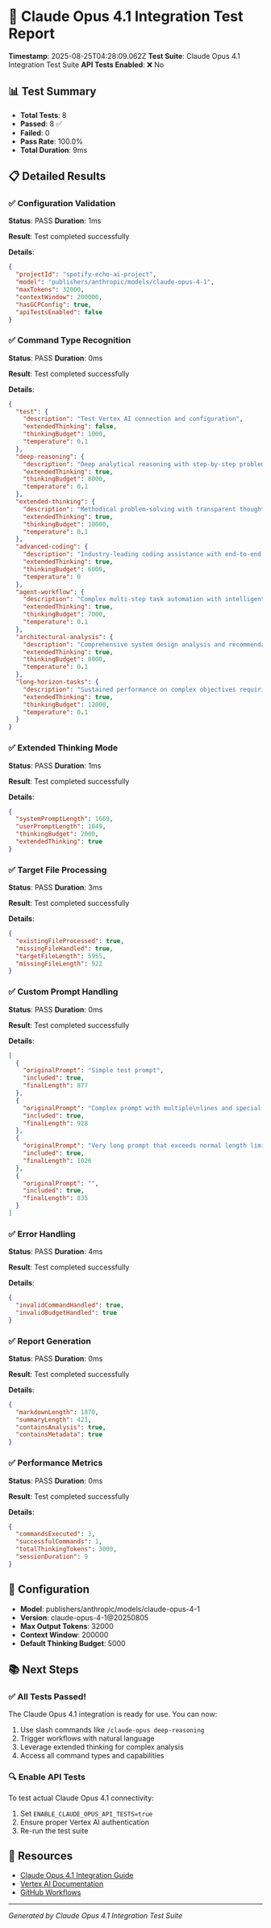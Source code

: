 # 🧠 Claude Opus 4.1 Integration Test Report

**Timestamp**: 2025-08-25T04:28:09.062Z
**Test Suite**: Claude Opus 4.1 Integration Test Suite
**API Tests Enabled**: ❌ No

## 📊 Test Summary

- **Total Tests**: 8
- **Passed**: 8 ✅
- **Failed**: 0 
- **Pass Rate**: 100.0%
- **Total Duration**: 9ms

## 📋 Detailed Results


### ✅ Configuration Validation

**Status**: PASS
**Duration**: 1ms

**Result**: Test completed successfully

**Details**:
```json
{
  "projectId": "spotify-echo-ai-project",
  "model": "publishers/anthropic/models/claude-opus-4-1",
  "maxTokens": 32000,
  "contextWindow": 200000,
  "hasGCPConfig": true,
  "apiTestsEnabled": false
}
```


### ✅ Command Type Recognition

**Status**: PASS
**Duration**: 0ms

**Result**: Test completed successfully

**Details**:
```json
{
  "test": {
    "description": "Test Vertex AI connection and configuration",
    "extendedThinking": false,
    "thinkingBudget": 1000,
    "temperature": 0.1
  },
  "deep-reasoning": {
    "description": "Deep analytical reasoning with step-by-step problem decomposition",
    "extendedThinking": true,
    "thinkingBudget": 8000,
    "temperature": 0.1
  },
  "extended-thinking": {
    "description": "Methodical problem-solving with transparent thought processes",
    "extendedThinking": true,
    "thinkingBudget": 10000,
    "temperature": 0.1
  },
  "advanced-coding": {
    "description": "Industry-leading coding assistance with end-to-end development",
    "extendedThinking": true,
    "thinkingBudget": 6000,
    "temperature": 0
  },
  "agent-workflow": {
    "description": "Complex multi-step task automation with intelligent orchestration",
    "extendedThinking": true,
    "thinkingBudget": 7000,
    "temperature": 0.1
  },
  "architectural-analysis": {
    "description": "Comprehensive system design analysis and recommendations",
    "extendedThinking": true,
    "thinkingBudget": 8000,
    "temperature": 0.1
  },
  "long-horizon-tasks": {
    "description": "Sustained performance on complex objectives requiring thousands of steps",
    "extendedThinking": true,
    "thinkingBudget": 12000,
    "temperature": 0.1
  }
}
```


### ✅ Extended Thinking Mode

**Status**: PASS
**Duration**: 1ms

**Result**: Test completed successfully

**Details**:
```json
{
  "systemPromptLength": 1669,
  "userPromptLength": 1049,
  "thinkingBudget": 2000,
  "extendedThinking": true
}
```


### ✅ Target File Processing

**Status**: PASS
**Duration**: 3ms

**Result**: Test completed successfully

**Details**:
```json
{
  "existingFileProcessed": true,
  "missingFileHandled": true,
  "targetFileLength": 5955,
  "missingFileLength": 922
}
```


### ✅ Custom Prompt Handling

**Status**: PASS
**Duration**: 0ms

**Result**: Test completed successfully

**Details**:
```json
[
  {
    "originalPrompt": "Simple test prompt",
    "included": true,
    "finalLength": 877
  },
  {
    "originalPrompt": "Complex prompt with multiple\nlines and special cha",
    "included": true,
    "finalLength": 928
  },
  {
    "originalPrompt": "Very long prompt that exceeds normal length limits",
    "included": true,
    "finalLength": 1026
  },
  {
    "originalPrompt": "",
    "included": true,
    "finalLength": 835
  }
]
```


### ✅ Error Handling

**Status**: PASS
**Duration**: 4ms

**Result**: Test completed successfully

**Details**:
```json
{
  "invalidCommandHandled": true,
  "invalidBudgetHandled": true
}
```


### ✅ Report Generation

**Status**: PASS
**Duration**: 0ms

**Result**: Test completed successfully

**Details**:
```json
{
  "markdownLength": 1870,
  "summaryLength": 421,
  "containsAnalysis": true,
  "containsMetadata": true
}
```


### ✅ Performance Metrics

**Status**: PASS
**Duration**: 0ms

**Result**: Test completed successfully

**Details**:
```json
{
  "commandsExecuted": 3,
  "successfulCommands": 1,
  "totalThinkingTokens": 3000,
  "sessionDuration": 9
}
```


## 🔧 Configuration

- **Model**: publishers/anthropic/models/claude-opus-4-1
- **Version**: claude-opus-4-1@20250805
- **Max Output Tokens**: 32000
- **Context Window**: 200000
- **Default Thinking Budget**: 5000

## 📚 Next Steps


### ✅ All Tests Passed!

The Claude Opus 4.1 integration is ready for use. You can now:

1. Use slash commands like `/claude-opus deep-reasoning`
2. Trigger workflows with natural language
3. Leverage extended thinking for complex analysis
4. Access all command types and capabilities




### 🔍 Enable API Tests

To test actual Claude Opus 4.1 connectivity:

1. Set `ENABLE_CLAUDE_OPUS_API_TESTS=true`
2. Ensure proper Vertex AI authentication
3. Re-run the test suite



## 🔗 Resources

- [Claude Opus 4.1 Integration Guide](./CLAUDE_OPUS_INTEGRATION_GUIDE.md)
- [Vertex AI Documentation](https://cloud.google.com/vertex-ai/docs)
- [GitHub Workflows](/.github/workflows/)

---
*Generated by Claude Opus 4.1 Integration Test Suite*
